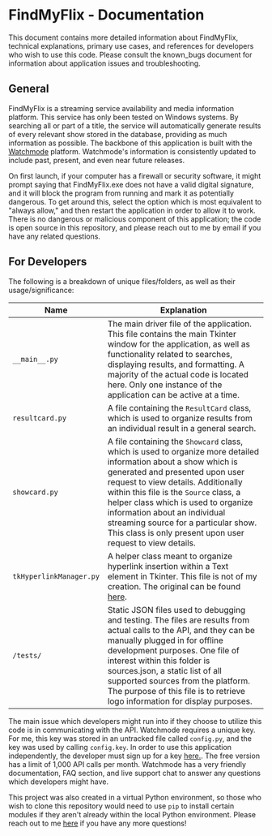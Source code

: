 # **FindMyFlix - Documentation**

This document contains more detailed information about FindMyFlix, technical explanations, primary use cases, and references for developers who wish to use this code. Please consult the known_bugs document for information about application issues and troubleshooting.

## General

FindMyFlix is a streaming service availability and media information platform. This service has only been tested on Windows systems. By searching all or part of a title, the service will automatically generate results of every relevant show stored in the database, providing as much information as possible. The backbone of this application is built with the [Watchmode](https://www.watchmode.com/) platform. Watchmode's information is consistently updated to include past, present, and even near future releases.

On first launch, if your computer has a firewall or security software, it might prompt saying that FindMyFlix.exe does not have a valid digital signature, and it will block the program from running and mark it as potentially dangerous. To get around this, select the option which is most equivalent to "always allow," and then restart the application in order to allow it to work. There is no dangerous or malicious component of this application; the code is open source in this repository, and please reach out to me by email if you have any related questions.

## For Developers

The following is a breakdown of unique files/folders, as well as their usage/significance:

| Name | Explanation |
| ------ | ------|
|`__main__.py` | The main driver file of the application. This file contains the main Tkinter window for the application, as well as functionality related to searches, displaying results, and formatting. A majority of the actual code is located here. Only one instance of the application can be active at a time.|
| `resultcard.py` | A file containing the `ResultCard` class, which is used to organize results from an individual result in a general search.|
| `showcard.py` | A file containing the `Showcard` class, which is used to organize more detailed information about a show which is generated and presented upon user request to view details. Additionally within this file is the `Source` class, a helper class which is used to organize information about an individual streaming source for a particular show. This class is only present upon user request to view details. |
| `tkHyperlinkManager.py` | A helper class meant to organize hyperlink insertion within a Text element in Tkinter. This file is not of my creation. The original can be found [here](https://github.com/GregDMeyer/PWman/blob/master/tkHyperlinkManager.py). |
| `/tests/` | Static JSON files used to debugging and testing. The files are results from actual calls to the API, and they can be manually plugged in for offline development purposes. One file of interest within this folder is sources.json, a static list of all supported sources from the platform. The purpose of this file is to retrieve logo information for display purposes. |

The main issue which developers might run into if they choose to utilize this code is in communicating with the API. Watchmode requires a unique key. For me, this key was stored in an untracked file called `config.py`, and the key was used by calling `config.key`. In order to use this application independently, the developer must sign up for a key [here.](https://api.watchmode.com/). The free version has a limit of 1,000 API calls per month. Watchmode has a very friendly documentation, FAQ section, and live support chat to answer any questions which developers might have.

This project was also created in a virtual Python environment, so those who wish to clone this repository would need to use `pip` to install certain modules if they aren't already within the local Python environment. Please reach out to me <a href="mailto:rn.hardingg@utexas.edu">here</a> if you have any more questions!


